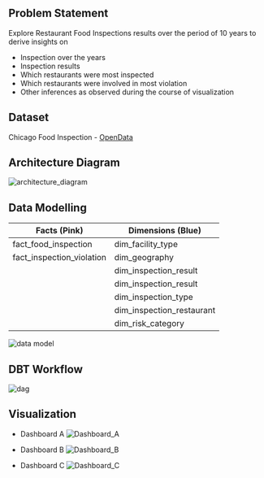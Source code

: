 ## Problem Statement
Explore Restaurant Food Inspections results over the period of 10 years to derive insights on

- Inspection over the years
- Inspection results
- Which restaurants were most inspected
- Which restaurants were involved in most violation
- Other inferences as observed during the course of visualization

## Dataset
Chicago Food Inspection - [OpenData](https://data.cityofchicago.org/Health-Human-Services/Food-Inspections/4ijn-s7e5)

## Architecture Diagram
![architecture_diagram](https://github.com/dev-kudli/Food-Inspection-USA/assets/53204171/05ed1d01-f9e5-4ca9-97b2-898b26855c88)

## Data Modelling

| Facts (Pink) | Dimensions (Blue) |
| ------------- | ------------- |
| fact_food_inspection | dim_facility_type |
| fact_inspection_violation  | dim_geography |
|  | dim_inspection_result |
|  | dim_inspection_result |
|  | dim_inspection_type |
|  | dim_inspection_restaurant |
|  | dim_risk_category |

![data model](https://github.com/dev-kudli/Food-Inspection-USA/assets/53204171/95ec58e2-8baf-467d-a0ae-073fe14dad11)

## DBT Workflow
![dag](https://github.com/dev-kudli/Food-Inspection-USA/assets/53204171/2f3821b2-5b9e-4126-871d-82bbbadf56e5)

## Visualization
- Dashboard A
![Dashboard_A](https://github.com/dev-kudli/Food-Inspection-USA/assets/53204171/3762eea4-b265-44a3-8521-d5110df2d161)

- Dashboard B
![Dashboard_B](https://github.com/dev-kudli/Food-Inspection-USA/assets/53204171/97d2d586-7c2a-4251-89d6-e429a5440ceb)

- Dashboard C
![Dashboard_C](https://github.com/dev-kudli/Food-Inspection-USA/assets/53204171/23b78338-9ce5-45b4-8cd5-f1cfd975f1bb)
